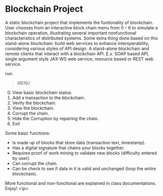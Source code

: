 # Blockchain Project
<p>A static blockchain project that implements the funtionality of blockchain. User chooses from an interactive block chain menu from 0 – 6 to simulate a blockchain operation, illustrating several important nonfunctional characteristics of distributed systems. Some extra thing done based on this stand-alone blockchain: build web services to enhance interoperability, considering various styles of API design. A stand-alone blockchain and remote clients that interact with a blockchain API. E.x. SOAP based API, single argument style JAX-WS web service, resource based or REST web service.

run:
> MENU
  0. View basic blockchain status.
  1. Add a transaction to the blockchain.
  2. Verify the blockchain.
  3. View the blockchain.
  4. Corrupt the chain.
  5. Hide the Corruption by repairing the chain.
  6. Exit

Some basic functions:
- Is made up of blocks that store data (transaction text, timestamp). 
- Has a digital signature that chains your blocks together.
- Requires proof of work mining to validate new blocks (difficulty entered by user).
- Can corrupt the chain.
- Can be check to see if data in it is valid and unchanged (loop the entire blockchain).

More functional and non-functional are explained in class documentations. Enjoy!
<\p>
